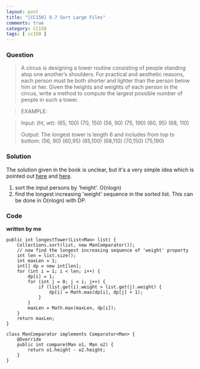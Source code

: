 ```yaml
---
layout: post
title: "[CC150] 9.7 Sort Large Files"
comments: true
category: CC150
tags: [ cc150 ]
---
```


### Question 

> A circus is designing a tower routine consisting of people standing atop one another’s shoulders. For practical and aesthetic reasons, each person must be both shorter and lighter than the person below him or her. Given the heights and weights of each person in the circus, write a method to compute the largest possible number of people in such a tower.

> EXAMPLE:

>Input: (ht, wt): (65, 100) (70, 150) (56, 90) (75, 190) (60, 95) (68, 110)
>
> Output: The longest tower is length 6 and includes from top to bottom: (56, 90) (60,95) (65,100) (68,110) (70,150) (75,190)

### Solution

The solution given in the book is unclear, but it's a very simple idea which is pointed out [here](http://www.careercup.com/question?id=9339758) and [here](http://hawstein.com/posts/9.7.html). 

1. sort the input persons by 'height'. O(nlogn) 
2. find the longest increasing 'weight' sequence in the sorted list. This can be done in O(nlogn) with DP.

### Code

__written by me__

	public int longestTower(List<Man> list) {
		Collections.sort(list, new ManComparator());
		// now find the longest increasing sequence of 'weight' property
		int len = list.size();
		int maxLen = 1;
		int[] dp = new int[len];
		for (int i = 1; i < len; i++) {
			dp[i] = 1;
			for (int j = 0; j < i; j++) {
				if (list.get(i).weight > list.get(j).weight) {
					dp[i] = Math.max(dp[i], dp[j] + 1);
				}
			}
			maxLen = Math.max(maxLen, dp[i]);
		}
		return maxLen;
	}

	class ManComparator implements Comparator<Man> {
		@Override
		public int compare(Man o1, Man o2) {
			return o1.height - o2.height;
		}
	}
